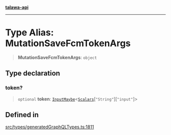 [**talawa-api**](../../../README.md)

***

# Type Alias: MutationSaveFcmTokenArgs

> **MutationSaveFcmTokenArgs**: `object`

## Type declaration

### token?

> `optional` **token**: [`InputMaybe`](InputMaybe.md)\<[`Scalars`](Scalars.md)\[`"String"`\]\[`"input"`\]\>

## Defined in

[src/types/generatedGraphQLTypes.ts:1811](https://github.com/Suyash878/talawa-api/blob/e4413cec641a837926071678fed3c7f67234e31e/src/types/generatedGraphQLTypes.ts#L1811)
